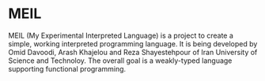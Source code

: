 MEIL
====

MEIL (My Experimental Interpreted Language) is a project to create a simple, working interpreted programming language. It is being developed by Omid Davoodi, Arash Khajelou and Reza Shayestehpour of Iran University of Science and Technoloy. The overall goal is a weakly-typed language supporting functional programming.
